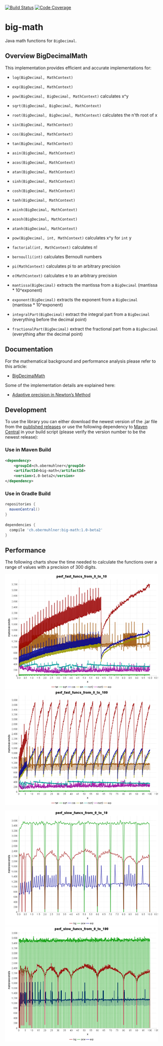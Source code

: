 [![Build Status](https://travis-ci.org/eobermuhlner/big-math.svg?branch=master)](https://travis-ci.org/eobermuhlner/big-math)
[![Code Coverage](https://img.shields.io/codecov/c/github/eobermuhlner/big-math/develop.svg)](https://codecov.io/github/eobermuhlner/big-math?branch=master)

# big-math

Java math functions for `BigDecimal`.

## Overview BigDecimalMath

This implementation provides efficient and accurate implementations for:

*   `log(BigDecimal, MathContext)`
*   `exp(BigDecimal, MathContext)`
*   `pow(BigDecimal, BigDecimal, MathContext)` calculates x^y
*   `sqrt(BigDecimal, BigDecimal, MathContext)`
*   `root(BigDecimal, BigDecimal, MathContext)` calculates the n'th root of x

*   `sin(BigDecimal, MathContext)`
*   `cos(BigDecimal, MathContext)`
*   `tan(BigDecimal, MathContext)`
*   `asin(BigDecimal, MathContext)`
*   `acos(BigDecimal, MathContext)`
*   `atan(BigDecimal, MathContext)`

*   `sinh(BigDecimal, MathContext)`
*   `cosh(BigDecimal, MathContext)`
*   `tanh(BigDecimal, MathContext)`
*   `asinh(BigDecimal, MathContext)`
*   `acosh(BigDecimal, MathContext)`
*   `atanh(BigDecimal, MathContext)`

*   `pow(BigDecimal, int, MathContext)` calculates x^y for `int` y
*   `factorial(int, MathContext)` calculates n!
*   `bernoulli(int)` calculates Bernoulli numbers

*   `pi(MathContext)` calculates pi to an arbitrary precision
*   `e(MathContext)` calculates e to an arbitrary precision

*   `mantissa(BigDecimal)` extracts the mantissa from a `BigDecimal` (mantissa * 10^exponent)
*   `exponent(BigDecimal)` extracts the exponent from a `BigDecimal` (mantissa * 10^exponent)
*   `integralPart(BigDecimal)` extract the integral part from a `BigDecimal` (everything before the decimal point) 
*   `fractionalPart(BigDecimal)` extract the fractional part from a `BigDecimal` (everything after the decimal point)

## Documentation

For the mathematical background and performance analysis please refer to this article:
*	[BigDecimalMath](http://obermuhlner.ch/wordpress/2016/06/02/bigdecimalmath/)

Some of the implementation details are explained here: 
*	[Adaptive precision in Newton’s Method](http://obermuhlner.ch/wordpress/2016/06/07/adaptive-precision-in-newtons-method/)

## Development

To use the library you can either download the newest version of the .jar file from the
[published releases](https://github.com/eobermuhlner/big-math/releases/)
or use the following dependency to
[Maven Central](https://search.maven.org/#search%7Cga%7C1%7Cbig-math)
in your build script (please verify the version number to be the newest release):

### Use in Maven Build
```xml
<dependency>
    <groupId>ch.obermuhlner</groupId>
    <artifactId>big-math</artifactId>
    <version>1.0-beta2</version>
</dependency>
```

### Use in Gradle Build
```gradle
repositories {
  mavenCentral()
}

dependencies {
  compile 'ch.obermuhlner:big-math:1.0-beta2'
}
```

## Performance

The following charts show the time needed to calculate the functions over a range of values with a precision of 300 digits.

![sqrt(), root(), exp(), sin(), cos() 0 to 10](https://raw.githubusercontent.com/eobermuhlner/big-math/master/ch.obermuhlner.math.big.example/docu/benchmarks/images/perf_fast_funcs_from_0_to_10.png)
![sqrt(), root(), exp(), sin(), cos() 0 to 100](https://raw.githubusercontent.com/eobermuhlner/big-math/master/ch.obermuhlner.math.big.example/docu/benchmarks/images/perf_fast_funcs_from_0_to_100.png)

![exp(), log(), pow() 0 to 10](https://raw.githubusercontent.com/eobermuhlner/big-math/master/ch.obermuhlner.math.big.example/docu/benchmarks/images/perf_slow_funcs_from_0_to_10.png)
![exp(), log(), pow() 0 to 100](https://raw.githubusercontent.com/eobermuhlner/big-math/master/ch.obermuhlner.math.big.example/docu/benchmarks/images/perf_slow_funcs_from_0_to_100.png)
![]()



